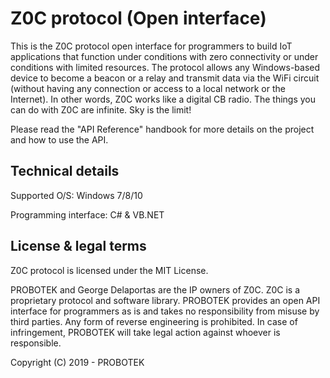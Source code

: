 # Z0C protocol (Open interface)
This is the Z0C protocol open interface for programmers to build IoT applications that function under conditions with zero connectivity or under conditions with limited resources. The protocol allows any Windows-based device to become a beacon or a relay and transmit data via the WiFi circuit (without having any connection or access to a local network or the Internet). In other words, Z0C works like a digital CB radio. The things you can do with Z0C are infinite. Sky is the limit!

Please read the "API Reference" handbook for more details on the project and how to use the API.


## Technical details
Supported O/S: Windows 7/8/10

Programming interface: C# & VB.NET


## License & legal terms
Z0C protocol is licensed under the MIT License.

PROBOTEK and George Delaportas are the IP owners of Z0C. Z0C is a proprietary protocol and software library. PROBOTEK provides an open API interface for programmers as is and takes no responsibility from misuse by third parties. Any form of reverse engineering is prohibited. In case of infringement, PROBOTEK will take legal action against whoever is responsible.

Copyright (C) 2019 - PROBOTEK
